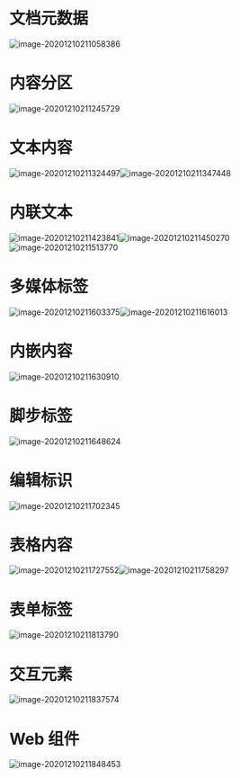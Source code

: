 # 文档元数据



![image-20201210211058386](media/标签类型/image-20201210211058386.png)



# 内容分区



![image-20201210211245729](media/000-标签类型/image-20201210211245729.png)



# 文本内容



![image-20201210211324497](media/000-标签类型/image-20201210211324497.png)![image-20201210211347448](media/000-标签类型/image-20201210211347448.png)





# 内联文本



![image-20201210211423841](media/000-标签类型/image-20201210211423841.png)![image-20201210211450270](media/000-标签类型/image-20201210211450270.png)![image-20201210211513770](media/000-标签类型/image-20201210211513770.png)



# 多媒体标签



![image-20201210211603375](media/000-标签类型/image-20201210211603375.png)![image-20201210211616013](media/000-标签类型/image-20201210211616013.png)





# 内嵌内容



![image-20201210211630910](media/000-标签类型/image-20201210211630910.png)



# 脚步标签



![image-20201210211648624](media/000-标签类型/image-20201210211648624.png)



# 编辑标识



![image-20201210211702345](media/000-标签类型/image-20201210211702345.png)





# 表格内容



![image-20201210211727552](media/000-标签类型/image-20201210211727552.png)![image-20201210211758297](media/000-标签类型/image-20201210211758297.png)



# 表单标签



![image-20201210211813790](media/000-标签类型/image-20201210211813790.png)



# 交互元素



![image-20201210211837574](media/000-标签类型/image-20201210211837574.png)



# Web 组件



![image-20201210211848453](media/000-标签类型/image-20201210211848453.png)


